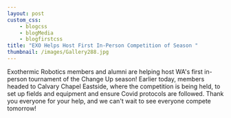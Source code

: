 ```yaml
--- 
layout: post
custom_css: 
    - blogcss
    - blogMedia
    - blogfirstcss
title: "EXO Helps Host First In-Person Competition of Season " 
thumbnail: /images/Gallery288.jpg
---
```


Exothermic Robotics members and alumni are helping host WA's first in-person tournament of the Change Up season! Earlier today, members headed to Calvary Chapel Eastside, where the competition is being held, to set up fields and equipment and ensure Covid protocols are followed. Thank you everyone for your help, and we can't wait to see everyone compete tomorrow! 
